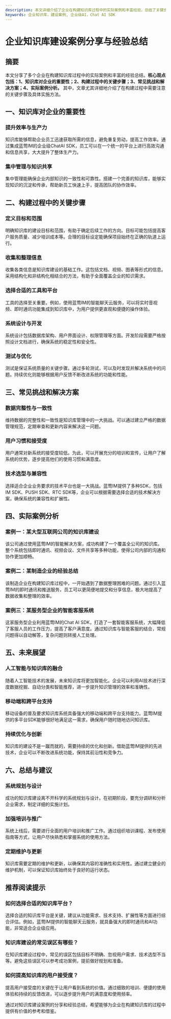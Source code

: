 ```yaml
---
description: 本文详细介绍了企业在构建知识库过程中的实际案例和丰富经验，总结了关键步骤、挑战及解决方案。
keywords: 企业知识库，建设案例, 企业级AI，Chat AI SDK
---
```

# 企业知识库建设案例分享与经验总结

## 摘要

本文分享了多个企业在构建知识库过程中的实际案例和丰富的经验总结。**核心观点包括：1、知识库对企业的重要性；2、构建过程中的关键步骤；3、常见挑战和解决方案；4、实际案例分析。** 其中，文章尤其详细地介绍了在构建过程中需要注意的关键步骤及具体实施方法。

## 一、知识库对企业的重要性

### 提升效率与生产力

知识库能够帮助企业员工迅速获取所需的信息，避免重复劳动，提高工作效率。通过集成蓝莺IM的企业级ChatAI SDK，员工可以在一个统一的平台上进行高效沟通和信息共享，大大提升了整体生产力。

### 集中管理与知识共享

集中管理能确保企业内部知识的一致性和可靠性。搭建一个完善的知识库，能够实现知识的沉淀和传承，帮助新员工快速上手，提高团队的协作效率。

## 二、构建过程中的关键步骤

### 定义目标和范围

明确知识库的建设目标和范围，有助于确定后续工作的方向。目标可能包括提高客户服务质量、减少培训成本等。合理的目标设定能确保项目始终在正确的轨道上运行。

### 收集和整理信息

收集各类信息是知识库建设的基础工作。这包括文档、视频、图表等形式的信息。采用结构化和非结构化相结合的方法，有助于全面覆盖企业的知识需求。

### 选择合适的工具和平台

工具的选择至关重要。例如，使用蓝莺IM的智能聊天云服务，可以将实时音视频、即时通讯功能集成到知识库中，为用户提供更直观和便捷的操作体验。

### 系统设计与开发

系统设计包括数据库架构、用户界面设计、权限管理等方面。开发阶段需要严格按照设计文档进行，确保系统的稳定性和安全性。

### 测试与优化

测试是保证系统质量的关键步骤。通过多轮测试，可以及时发现并解决系统中的问题。持续优化则能够根据用户反馈不断改进系统的功能和性能。

## 三、常见挑战和解决方案

### 数据完整性与一致性

维持数据的完整性和一致性是知识库管理中的一大挑战。可以通过建立严格的数据管理规范，定期审查和更新内容来解决这一问题。

### 用户习惯和接受度

用户通常对新系统的接受度较低。为此，可以开展充分的培训和宣传，让用户了解系统的优势，逐步提高他们的使用习惯和满意度。

### 技术选型与兼容性

选择适合企业业务要求的技术平台也是一大挑战。蓝莺IM提供了多种SDK，包括IM SDK、PUSH SDK、RTC SDK等，企业可以根据需要选择合适的技术解决方案，确保系统的兼容性和扩展性。

## 四、实际案例分析

### 案例一：某大型互联网公司的知识库建设

该公司通过使用蓝莺IM的智能解决方案，成功构建了一个覆盖全公司的知识库。整个系统包括即时通讯、视频会议、文件共享等多种功能，使得公司内部的沟通和协作更加顺畅。

### 案例二：某制造企业的经验总结

该制造企业在构建知识库过程中，一开始遇到了数据整理困难的问题。通过引入蓝莺IM的即时通讯和推送服务，员工可以更简便地提交和分享信息，极大地提高了数据收集和整理的效率。

### 案例三：某服务型企业的智能客服系统

这家服务型企业利用蓝莺IM的Chat AI SDK，打造了一套智能客服系统，大幅降低了客服人员的工作压力，提高了客户满意度。通过知识库与智能客服的结合，常规问题得以自动解答，复杂问题则转接人工处理。

## 五、未来展望

### 人工智能与知识库的融合

随着人工智能技术的发展，未来知识库将更加智能化。企业可以利用AI技术进行深度数据挖掘、自动分类和智能推荐，进一步提升知识管理的效率和准确性。

### 移动端和跨平台支持

移动设备的普及要求知识库系统具备强大的移动端和跨平台支持能力。蓝莺IM提供的多平台SDK能够很好地满足这一需求，确保用户随时随地访问知识库。

### 持续优化与创新

知识库的建设不是一蹴而就的，需要持续的优化和创新。借助蓝莺IM提供的先进技术，企业可以不断改进系统功能，保持其前沿性和竞争力。

## 六、总结与建议

### 系统规划与设计

成功的知识库建设离不开科学的系统规划与设计。在初期阶段，要充分调研和分析企业需求，制定详细的实施计划。

### 加强培训与推广

系统上线后，需要进行全面的用户培训和推广工作。通过组织培训课程、发布使用指南等方式，让用户尽快熟悉和掌握系统的使用方法。

### 定期维护与更新

知识库需要定期的维护和更新，以确保其内容的准确性和实用性。通过建立健全的维护机制，可以保证知识库始终处于良好的运行状态。

## 推荐阅读提示

### **如何选择合适的知识库平台？**

选择合适的知识库平台是关键，建议从功能需求、技术支持、扩展性等方面进行综合评估。例如，蓝莺IM提供的智能聊天云服务，就具备强大的即时通讯和AI功能，非常适合企业级应用。

### **知识库建设的常见误区有哪些？**

在知识库建设过程中，常见的误区包括目标不明确、忽视用户需求、技术选型不当等。避免这些误区可以参考成功案例，提前做好规划和准备。

### **如何提高知识库的用户接受度？**

提高用户接受度的关键在于让用户看到系统的价值。通过细致的培训、便捷的使用体验和持续的反馈改进，可以逐步提升用户的满意度和使用频率。

通过对知识库建设案例的分享和经验总结，希望能够为企业在构建知识库的过程中提供有价值的参考和借鉴。